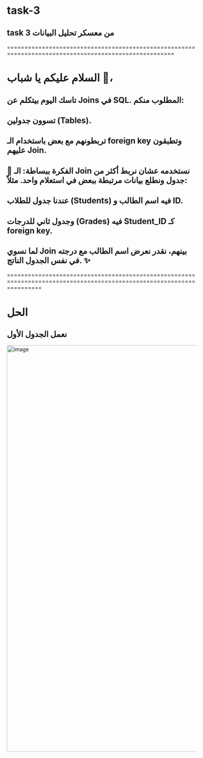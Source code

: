 # task-3
## task 3 من معسكر تحليل البيانات
======================================================================================================
# السلام عليكم يا شباب 👋،
## تاسك اليوم بيتكلم عن Joins في SQL. المطلوب منكم:

## تسوون جدولين (Tables).

## تربطونهم مع بعض باستخدام الـ foreign key وتطبقون عليهم Join.

## 📌 الفكرة ببساطة: الـ Join نستخدمه عشان نربط أكثر من جدول ونطلع بيانات مرتبطة ببعض في استعلام واحد. مثلاً:

## عندنا جدول للطلاب (Students) فيه اسم الطالب و ID.

## وجدول ثاني للدرجات (Grades) فيه Student_ID كـ foreign key.

## لما نسوي Join بينهم، نقدر نعرض اسم الطالب مع درجته في نفس الجدول الناتج. ✨
======================================================================================================================
# الحل 
## نعمل الجدول الأول
<img width="1920" height="1080" alt="image" src="https://github.com/user-attachments/assets/ec0e9cfa-702e-4eb3-8c71-ba69e6c0143b" />

